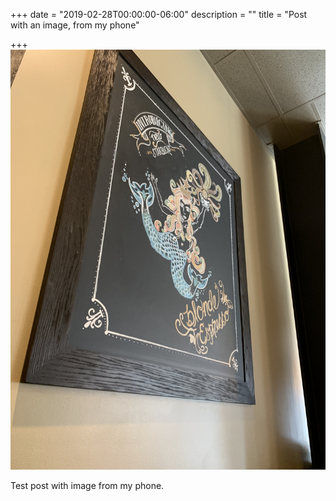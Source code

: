 +++
date = "2019-02-28T00:00:00-06:00"
description = ""
title = "Post with an image, from my phone"

+++
![](/uploads/2332E498-9912-4D24-B854-554CF68DE5C7.jpeg)

Test post with image from my phone.